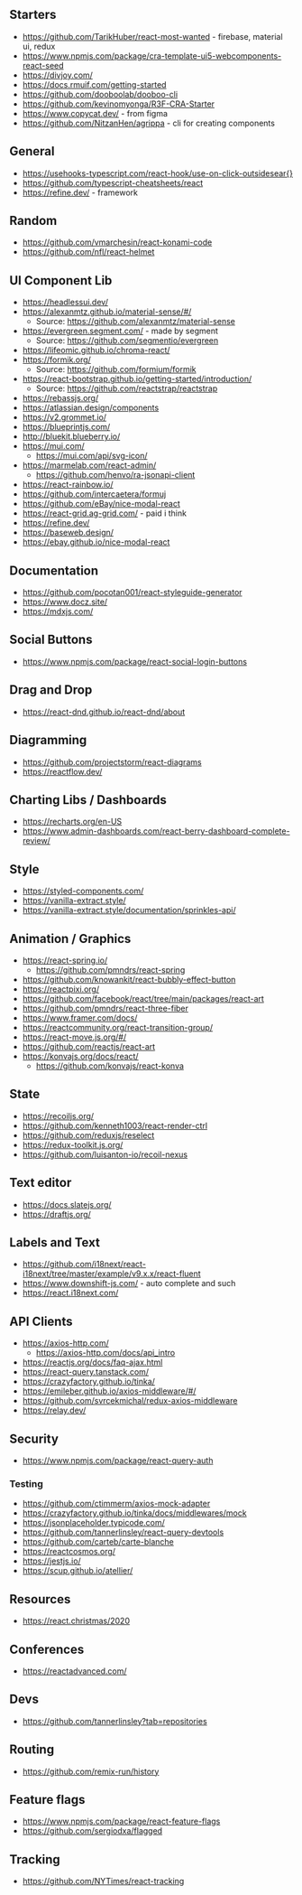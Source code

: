 

## Starters
* https://github.com/TarikHuber/react-most-wanted - firebase, material ui, redux
* https://www.npmjs.com/package/cra-template-ui5-webcomponents-react-seed
* https://divjoy.com/
* https://docs.rmuif.com/getting-started
* https://github.com/dooboolab/dooboo-cli
* https://github.com/kevinomyonga/R3F-CRA-Starter
* https://www.copycat.dev/ - from figma
* https://github.com/NitzanHen/agrippa - cli for creating components

## General
* https://usehooks-typescript.com/react-hook/use-on-click-outsidesear{}
* https://github.com/typescript-cheatsheets/react
* https://refine.dev/ - framework

## Random
* https://github.com/vmarchesin/react-konami-code
* https://github.com/nfl/react-helmet

## UI Component Lib
* https://headlessui.dev/
* https://alexanmtz.github.io/material-sense/#/
    * Source: https://github.com/alexanmtz/material-sense
* https://evergreen.segment.com/ - made by segment
    * Source: https://github.com/segmentio/evergreen
* https://lifeomic.github.io/chroma-react/
* https://formik.org/
    * Source: https://github.com/formium/formik
* https://react-bootstrap.github.io/getting-started/introduction/
    * Source: https://github.com/reactstrap/reactstrap
* https://rebassjs.org/
* https://atlassian.design/components
* https://v2.grommet.io/
* https://blueprintjs.com/
* http://bluekit.blueberry.io/
* https://mui.com/ 
    * https://mui.com/api/svg-icon/
* https://marmelab.com/react-admin/ 
    * https://github.com/henvo/ra-jsonapi-client
* https://react-rainbow.io/
* https://github.com/intercaetera/formuj
* https://github.com/eBay/nice-modal-react
* https://react-grid.ag-grid.com/ - paid i think
* https://refine.dev/
* https://baseweb.design/
* https://ebay.github.io/nice-modal-react


## Documentation
* https://github.com/pocotan001/react-styleguide-generator 
* https://www.docz.site/
* https://mdxjs.com/

## Social Buttons
* https://www.npmjs.com/package/react-social-login-buttons

## Drag and Drop
* https://react-dnd.github.io/react-dnd/about

## Diagramming
* https://github.com/projectstorm/react-diagrams
* https://reactflow.dev/

## Charting Libs / Dashboards
* https://recharts.org/en-US
* https://www.admin-dashboards.com/react-berry-dashboard-complete-review/

## Style
* https://styled-components.com/
* https://vanilla-extract.style/
* https://vanilla-extract.style/documentation/sprinkles-api/

## Animation / Graphics
* https://react-spring.io/
    * https://github.com/pmndrs/react-spring
* https://github.com/knowankit/react-bubbly-effect-button
* https://reactpixi.org/
* https://github.com/facebook/react/tree/main/packages/react-art
* https://github.com/pmndrs/react-three-fiber
* https://www.framer.com/docs/
* https://reactcommunity.org/react-transition-group/
* https://react-move.js.org/#/
* https://github.com/reactjs/react-art
* https://konvajs.org/docs/react/
    * https://github.com/konvajs/react-konva

## State
* https://recoiljs.org/
* https://github.com/kenneth1003/react-render-ctrl
* https://github.com/reduxjs/reselect
* https://redux-toolkit.js.org/
* https://github.com/luisanton-io/recoil-nexus

## Text editor
* https://docs.slatejs.org/
* https://draftjs.org/


## Labels and Text
* https://github.com/i18next/react-i18next/tree/master/example/v9.x.x/react-fluent
* https://www.downshift-js.com/ - auto complete and such
* https://react.i18next.com/

## API Clients
* https://axios-http.com/
    * https://axios-http.com/docs/api_intro
* https://reactjs.org/docs/faq-ajax.html
* https://react-query.tanstack.com/
* https://crazyfactory.github.io/tinka/
* https://emileber.github.io/axios-middleware/#/
* https://github.com/svrcekmichal/redux-axios-middleware
* https://relay.dev/

## Security
* https://www.npmjs.com/package/react-query-auth

### Testing 
* https://github.com/ctimmerm/axios-mock-adapter
* https://crazyfactory.github.io/tinka/docs/middlewares/mock
* https://jsonplaceholder.typicode.com/
* https://github.com/tannerlinsley/react-query-devtools
* https://github.com/carteb/carte-blanche
* https://reactcosmos.org/
* https://jestjs.io/
* https://scup.github.io/atellier/

## Resources
* https://react.christmas/2020

## Conferences 
* https://reactadvanced.com/

## Devs 
* https://github.com/tannerlinsley?tab=repositories

## Routing
* https://github.com/remix-run/history

## Feature flags
* https://www.npmjs.com/package/react-feature-flags
* https://github.com/sergiodxa/flagged

## Tracking
* https://github.com/NYTimes/react-tracking